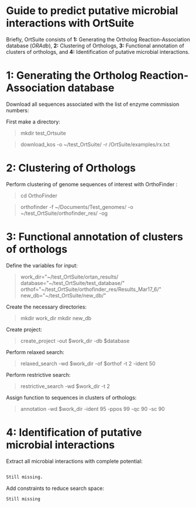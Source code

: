 Guide to predict putative microbial interactions with OrtSuite
====

Briefly, OrtSuite consists of **1:** Generating the Ortholog Reaction-Association database (*ORAdb*), **2:** Clustering of Orthologs, **3:** Functional annotation of clusters of orthologs, and **4:** Identification of putative microbial interactions.


1: Generating the Ortholog Reaction-Association database
====

Download all sequences associated with the list of enzyme commission numbers:

First make a directory: 

>mkdir test_Ortsuite

>download_kos -o ~/test_OrtSuite/ -r /OrtSuite/examples/rx.txt


2: Clustering of Orthologs
====

Perform clustering of genome sequences of interest with OrthoFinder :

>cd OrthoFinder

>orthofinder -f ~/Documents/Test_genomes/ -o ~/test_OrtSuite/orthofinder_res/ -og


3: Functional annotation of clusters of orthologs
====

Define the variables for input:

>work_dir="~/test_OrtSuite/ortan_results/
>database="~/test_OrtSuite/test_database/"
>orthof="~/test_OrtSuite/orthofinder_res/Results_Mar17_6/"
>new_db="~/test_OrtSuite/new_db/"

Create the necessary directories:
>mkdir work_dir
>mkdir new_db

Create project:
>create_project -out $work_dir -db $database
 
Perform relaxed search:
>relaxed_search -wd $work_dir -of $orthof -t 2 -ident 50

Perform restrictive search:
>restrictive_search -wd $work_dir -t 2

Assign function to sequences in clusters of orthologs:
>annotation -wd $work_dir -ident 95 -ppos 99 -qc 90 -sc 90


4: Identification of putative microbial interactions
====

Extract all microbial interactions with complete potential:
```bash

Still missing.

```
Add constraints to reduce search space:

```
Still missing
```
